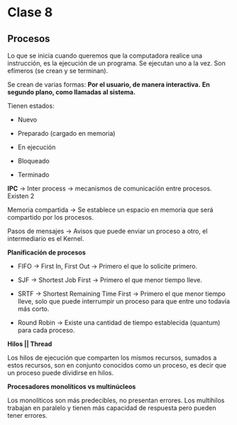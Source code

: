 # Clase 8

## Procesos

Lo que se inicia cuando queremos que la computadora realice una instrucción, es la ejecución de un programa.
Se ejecutan uno a la vez.
Son efímeros (se crean y se terminan).

Se crean de varias formas:
**Por el usuario, de manera interactiva.**
**En segundo plano, como llamadas al sistema.**

Tienen estados:
- Nuevo

- Preparado (cargado en memoria)

- En ejecución 

- Bloqueado

- Terminado

**IPC** -> Inter process -> mecanismos de comunicación entre procesos.
Existen 2

Memoria compartida -> Se establece un espacio en memoria que será compartido por los procesos.

Pasos de mensajes -> Avisos que puede enviar un proceso a otro, el intermediario es el Kernel.

**Planificación de procesos**

- FIFO -> First In, First Out -> Primero el que lo solicite primero.

- SJF -> Shortest Job First -> Primero el que menor tiempo lleve.

- SRTF -> Shortest Remaining Time First -> Primero el que menor tiempo lleve, solo que puede interrumpir un proceso para que entre uno todavía más corto.

- Round Robin -> Existe una cantidad de tiempo establecida (quantum) para cada proceso.

**Hilos || Thread**

Los hilos de ejecución que comparten los mismos recursos, sumados a estos recursos, son en conjunto conocidos como un proceso, es decir que un proceso puede dividirse en hilos.

**Procesadores monolíticos vs multinúcleos**

Los monolíticos son más predecibles, no presentan errores.
Los multihilos trabajan en paralelo y tienen más capacidad de respuesta pero pueden tener errores.



